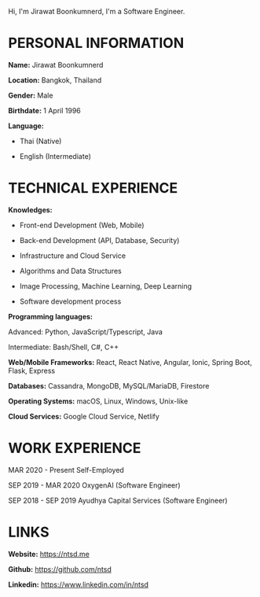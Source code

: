 Hi, I'm Jirawat Boonkumnerd, I'm a Software Engineer.

# PERSONAL INFORMATION

**Name:**  Jirawat Boonkumnerd

**Location:** Bangkok, Thailand

**Gender:** Male

**Birthdate:** 1 April 1996

**Language:**

- Thai (Native)

- English (Intermediate)

# TECHNICAL EXPERIENCE

**Knowledges:**

- Front-end Development (Web, Mobile)

- Back-end Development (API, Database, Security)

- Infrastructure and Cloud Service

- Algorithms and Data Structures

- Image Processing, Machine Learning, Deep Learning

- Software development process

**Programming languages:**

Advanced: Python, JavaScript/Typescript, Java

Intermediate: Bash/Shell, C#, C++

**Web/Mobile Frameworks:**  React, React Native, Angular, Ionic, Spring Boot, Flask, Express

**Databases:**  Cassandra, MongoDB, MySQL/MariaDB, Firestore

**Operating Systems:**  macOS, Linux, Windows, Unix-like

**Cloud Services:** Google Cloud Service, Netlify
  
# WORK EXPERIENCE

MAR 2020 - Present	Self-Employed

SEP 2019 - MAR 2020	OxygenAI (Software Engineer)

SEP 2018 - SEP 2019	Ayudhya Capital Services (Software Engineer)

# LINKS

**Website:** <https://ntsd.me>

**Github:** <https://github.com/ntsd>

**Linkedin:** <https://www.linkedin.com/in/ntsd>
